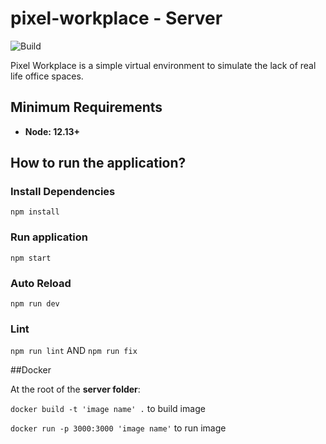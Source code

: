 # pixel-workplace - Server

![Build](https://github.com/luanpotter/pixel-workplace/workflows/Build/badge.svg?branch=master&event=push)

Pixel Workplace is a simple virtual environment to simulate the lack of real life office spaces.

## Minimum Requirements

- **Node: 12.13+**

## How to run the application?

### Install Dependencies

`npm install`

### Run application

`npm start`

### Auto Reload

`npm run dev`

### Lint

`npm run lint` AND `npm run fix`

##Docker

At the root of the **server folder**:

`docker build -t 'image name' .` to build image

`docker run -p 3000:3000 'image name'` to run image
